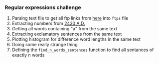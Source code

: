 ### Regular expressions challenge
1. Parsing text file to get all ftp links from [here](https://raw.githubusercontent.com/Serfentum/bf_course/master/15.re/references) into `ftps` file
2. Extracting numbers from [2430 A.D.](https://raw.githubusercontent.com/Serfentum/bf_course/master/15.re/2430AD)
3. Getting all words containing "a" from the same text
4. Extracting exclamatory sentences from the same text
5. Plotting histogram for difference word lengths in the same text 
6. Doing some really strange thing
7. Defining the `find_n_words_sentences` function to find all sentances of exactly n words
